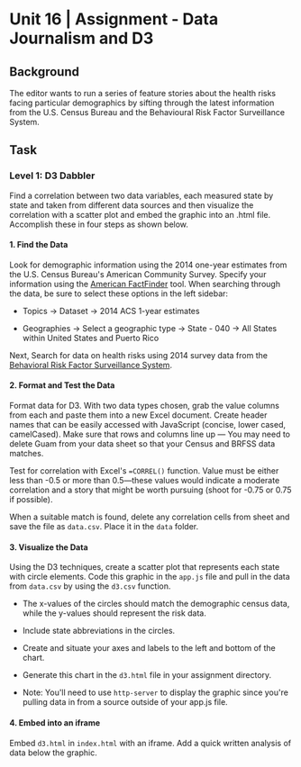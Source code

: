 # Unit 16 | Assignment - Data Journalism and D3

## Background

The editor wants to run a series of feature stories about the health risks facing particular demographics by sifting through the latest information from the U.S. Census Bureau and the Behavioural Risk Factor Surveillance System.

## Task

### Level 1: D3 Dabbler

Find a correlation between two data variables, each measured state by state and taken from different data sources and then visualize the correlation with a scatter plot and embed the graphic into an .html file. Accomplish these in four steps as shown below.

#### 1. Find the Data

Look for demographic information using the 2014 one-year estimates from the U.S. Census Bureau's American Community Survey. Specify your information using the [American FactFinder](http://factfinder.census.gov/faces/nav/jsf/pages/searchresults.xhtml) tool. When searching through the data, be sure to select these options in the left sidebar:

* Topics -> Dataset -> 2014 ACS 1-year estimates

* Geographies -> Select a geographic type -> State - 040 -> All States within United States and Puerto Rico

Next, Search for data on health risks using 2014 survey data from the [Behavioral Risk Factor Surveillance System](https://chronicdata.cdc.gov/Behavioral-Risk-Factors/BRFSS-2014-Overall/5ra3-ixqq). 

#### 2. Format and Test the Data

Format data for D3. With two data types chosen, grab the value columns from each and paste them into a new Excel document. Create header names that  can be easily accessed with JavaScript (concise, lower cased, camelCased). Make sure that rows and columns line up — You may need to delete Guam from your data sheet so that your Census and BRFSS data matches.

Test for correlation with Excel's `=CORREL()` function. Value must be either less than -0.5 or more than 0.5—these values would indicate a moderate correlation and a story that might be worth pursuing (shoot for -0.75 or 0.75 if possible).

When a suitable match is found, delete any correlation cells from sheet and save the file as `data.csv`. Place it in the `data` folder.

#### 3. Visualize the Data

Using the D3 techniques, create a scatter plot that represents each state with circle elements. Code this graphic in the `app.js` file and pull in the data from `data.csv` by using the `d3.csv` function. 

* The x-values of the circles should match the demographic census data, while the y-values should represent the risk data.

* Include state abbreviations in the circles.

* Create and situate your axes and labels to the left and bottom of the chart.

* Generate this chart in the `d3.html` file in your assignment directory.

* Note: You'll need to use `http-server` to display the graphic since you're pulling data in from a source outside of your app.js file.

#### 4. Embed into an iframe

Embed `d3.html` in `index.html` with an iframe. Add a quick written analysis of data below the graphic.